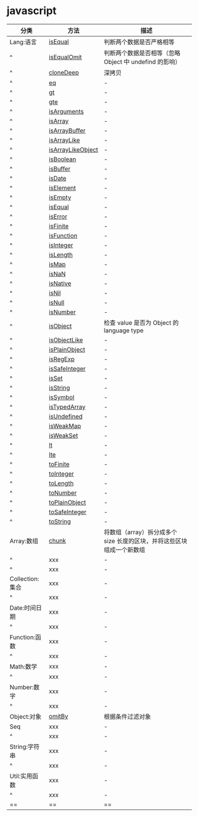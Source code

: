 # javascript

| 分类            | 方法                                             | 描述                                                                  |
| --------------- | ------------------------------------------------ | --------------------------------------------------------------------- |
| Lang:语言       | [isEqual](./Lang/isEqual.js)                     | 判断两个数据是否严格相等                                              |
| ^               | [isEqualOmit](./Lang/isEqualOmit.js)             | 判断两个数据是否相等（忽略 Object 中 undefind 的影响）                |
| ^               | [cloneDeep](./Lang/cloneDeep.js)                 | 深拷贝                                                                |
| ^               | [eq](./Lang/eq.js)                               | -                                                                     |
| ^               | [gt](./Lang/gt.js)                               | -                                                                     |
| ^               | [gte](./Lang/gte.js)                             | -                                                                     |
| ^               | [isArguments](./Lang/isArguments.js)             | -                                                                     |
| ^               | [isArray](./Lang/isArray.js)                     | -                                                                     |
| ^               | [isArrayBuffer](./Lang/isArrayBuffer.js)         | -                                                                     |
| ^               | [isArrayLike](./Lang/isArrayLike.js)             | -                                                                     |
| ^               | [isArrayLikeObject](./Lang/isArrayLikeObject.js) | -                                                                     |
| ^               | [isBoolean](./Lang/isBoolean.js)                 | -                                                                     |
| ^               | [isBuffer](./Lang/isBuffer.js)                   | -                                                                     |
| ^               | [isDate](./Lang/isDate.js)                       | -                                                                     |
| ^               | [isElement](./Lang/isElement.js)                 | -                                                                     |
| ^               | [isEmpty](./Lang/isEmpty.js)                     | -                                                                     |
| ^               | [isEqual](./Lang/isEqual.js)                     | -                                                                     |
| ^               | [isError](./Lang/isError.js)                     | -                                                                     |
| ^               | [isFinite](./Lang/isFinite.js)                   | -                                                                     |
| ^               | [isFunction](./Lang/isFunction.js)               | -                                                                     |
| ^               | [isInteger](./Lang/isInteger.js)                 | -                                                                     |
| ^               | [isLength](./Lang/isLength.js)                   | -                                                                     |
| ^               | [isMap](./Lang/isMap.js)                         | -                                                                     |
| ^               | [isNaN](./Lang/isNaN.js)                         | -                                                                     |
| ^               | [isNative](./Lang/isNative.js)                   | -                                                                     |
| ^               | [isNil](./Lang/isNil.js)                         | -                                                                     |
| ^               | [isNull](./Lang/isNull.js)                       | -                                                                     |
| ^               | [isNumber](./Lang/isNumber.js)                   | -                                                                     |
| ^               | [isObject](./Lang/isObject.js)                   | 检查 value 是否为 Object 的 language type                             |
| ^               | [isObjectLike](./Lang/isObjectLike.js)           | -                                                                     |
| ^               | [isPlainObject](./Lang/isPlainObject.js)         | -                                                                     |
| ^               | [isRegExp](./Lang/isRegExp.js)                   | -                                                                     |
| ^               | [isSafeInteger](./Lang/isSafeInteger.js)         | -                                                                     |
| ^               | [isSet](./Lang/isSet.js)                         | -                                                                     |
| ^               | [isString](./Lang/isString.js)                   | -                                                                     |
| ^               | [isSymbol](./Lang/isSymbol.js)                   | -                                                                     |
| ^               | [isTypedArray](./Lang/isTypedArray.js)           | -                                                                     |
| ^               | [isUndefined](./Lang/isUndefined.js)             | -                                                                     |
| ^               | [isWeakMap](./Lang/isWeakMap.js)                 | -                                                                     |
| ^               | [isWeakSet](./Lang/isWeakSet.js)                 | -                                                                     |
| ^               | [lt](./Lang/lt.js)                               | -                                                                     |
| ^               | [lte](./Lang/lte.js)                             | -                                                                     |
| ^               | [toFinite](./Lang/toFinite.js)                   | -                                                                     |
| ^               | [toInteger](./Lang/toInteger.js)                 | -                                                                     |
| ^               | [toLength](./Lang/toLength.js)                   | -                                                                     |
| ^               | [toNumber](./Lang/toNumber.js)                   | -                                                                     |
| ^               | [toPlainObject](./Lang/toPlainObject.js)         | -                                                                     |
| ^               | [toSafeInteger](./Lang/toSafeInteger.js)         | -                                                                     |
| ^               | [toString](./Lang/toString.js)                   | -                                                                     |
| Array:数组      | [chunk](./Array/chunk.js)                        | 将数组（array）拆分成多个 size 长度的区块，并将这些区块组成一个新数组 |
| ^               | xxx                                              | -                                                                     |
| ^               | xxx                                              | -                                                                     |
| Collection:集合 | xxx                                              | -                                                                     |
| ^               | xxx                                              | -                                                                     |
| Date:时间日期   | xxx                                              | -                                                                     |
| ^               | xxx                                              | -                                                                     |
| Function:函数   | xxx                                              | -                                                                     |
| ^               | xxx                                              | -                                                                     |
| Math:数学       | xxx                                              | -                                                                     |
| ^               | xxx                                              | -                                                                     |
| Number:数字     | xxx                                              | -                                                                     |
| ^               | xxx                                              | -                                                                     |
| Object:对象     | [omitBy](./Object/omitBy.js)                     | 根据条件过滤对象                                                      |
| Seq             | xxx                                              | -                                                                     |
| ^               | xxx                                              | -                                                                     |
| String:字符串   | xxx                                              | -                                                                     |
| ^               | xxx                                              | -                                                                     |
| Util:实用函数   | xxx                                              | -                                                                     |
| ^               | xxx                                              | -                                                                     |
| ==              | ==                                               | ==                                                                    |
